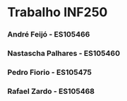 # Trabalho INF250
### André Feijó - ES105466 
### Nastascha Palhares - ES105460
### Pedro Fiorio - ES105475
### Rafael Zardo - ES105468
